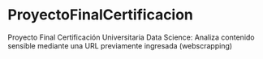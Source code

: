 # ProyectoFinalCertificacion
Proyecto Final Certificación Universitaria Data Science: Analiza contenido sensible mediante una URL previamente ingresada (webscrapping)
